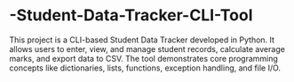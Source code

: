 # -Student-Data-Tracker-CLI-Tool
This project is a CLI-based Student Data Tracker developed in Python. It allows users to enter, view, and manage student records, calculate average marks, and export data to CSV. The tool demonstrates core programming concepts like dictionaries, lists, functions, exception handling, and file I/O.
